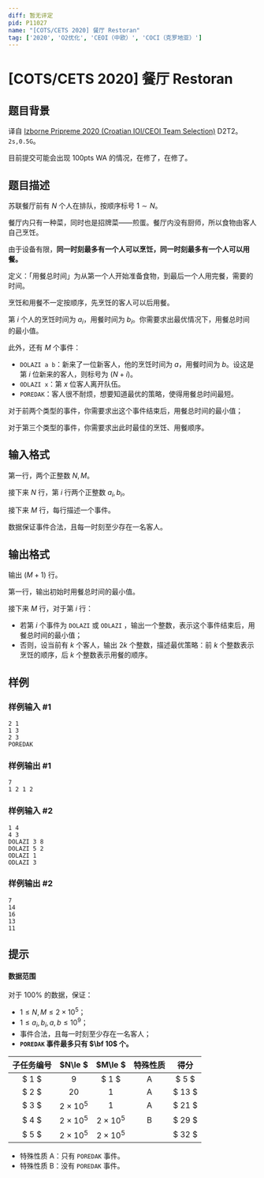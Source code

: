 ```yaml
---
diff: 暂无评定
pid: P11027
name: "[COTS/CETS 2020] 餐厅 Restoran"
tag: ['2020', 'O2优化', 'CEOI（中欧）', 'COCI（克罗地亚）']
---
```

# [COTS/CETS 2020] 餐厅 Restoran
## 题目背景

译自 [Izborne Pripreme 2020 (Croatian IOI/CEOI Team Selection)](https://hsin.hr/pripreme2020/) D2T2。$\texttt{2s,0.5G}$。


目前提交可能会出现 100pts WA 的情况，在修了，在修了。
## 题目描述


苏联餐厅前有 $N$ 个人在排队，按顺序标号 $1\sim N$。

餐厅内只有一种菜，同时也是招牌菜——煎蛋。餐厅内没有厨师，所以食物由客人自己烹饪。

由于设备有限，**同一时刻最多有一个人可以烹饪，同一时刻最多有一个人可以用餐。** 

定义：「用餐总时间」为从第一个人开始准备食物，到最后一个人用完餐，需要的时间。

烹饪和用餐不一定按顺序，先烹饪的客人可以后用餐。

第 $i$ 个人的烹饪时间为 $a_i$，用餐时间为 $b_i$。你需要求出最优情况下，用餐总时间的最小值。



此外，还有 $M$ 个事件：

- $\texttt{DOLAZI a b}$：新来了一位新客人，他的烹饪时间为 $a$，用餐时间为 $b$。设这是第 $i$ 位新来的客人，则标号为 $(N+i)$。
- $\texttt{ODLAZI x}$：第 $x$ 位客人离开队伍。
- $\texttt{POREDAK}$：客人很不耐烦，想要知道最优的策略，使得用餐总时间最短。

对于前两个类型的事件，你需要求出这个事件结束后，用餐总时间的最小值；

对于第三个类型的事件，你需要求出此时最佳的烹饪、用餐顺序。
## 输入格式


第一行，两个正整数 $N,M$。

接下来 $N$ 行，第 $i$ 行两个正整数 $a_i,b_i$。

接下来 $M$ 行，每行描述一个事件。

数据保证事件合法，且每一时刻至少存在一名客人。

## 输出格式


输出 $(M+1)$ 行。

第一行，输出初始时用餐总时间的最小值。

接下来 $M$ 行，对于第 $i$ 行：
- 若第 $i$ 个事件为 $\texttt{DOLAZI}$ 或 $\texttt{ODLAZI}$ ，输出一个整数，表示这个事件结束后，用餐总时间的最小值；
- 否则，设当前有 $k$ 个客人，输出 $2k$ 个整数，描述最优策略：前 $k$ 个整数表示烹饪的顺序，后 $k$ 个整数表示用餐的顺序。
## 样例

### 样例输入 #1
```
2 1
1 3
2 3
POREDAK
```
### 样例输出 #1
```
7
1 2 1 2
```
### 样例输入 #2
```
1 4
4 3
DOLAZI 3 8
DOLAZI 5 2
ODLAZI 1
ODLAZI 3
```
### 样例输出 #2
```
7
14
16
13
11
```
## 提示



#### 数据范围


对于 $100\%$ 的数据，保证：

- $1\le N,M\le 2\times 10^5$；
- $1\le a_i,b_i,a,b\le 10^9$；
- 事件合法，且每一时刻至少存在一名客人；
- **$\texttt{POREDAK}$ 事件最多只有 $\bf 10$ 个。**


| 子任务编号 | $N\le $ | $M\le $ |  特殊性质   | 得分 |  
| :--: | :--: | :--: | :--: | :--: |  
| $ 1 $    | $9$ | $ 1 $    |  A  | $ 5 $   |  
| $ 2 $    | $20$ | $1$   |  A | $ 13 $   |  
| $ 3 $    | $2\times 10^5$ | $1$ | A  | $ 21 $   |  
| $ 4 $    | $2\times 10^5$ | $2\times 10^5$  |  B | $ 29 $   |  
| $ 5 $    | $2\times 10^5$ | $2\times 10^5$  |   | $ 32 $   |  

- 特殊性质 A：只有 $\texttt{POREDAK}$ 事件。
- 特殊性质 B：没有 $\texttt{POREDAK}$ 事件。

